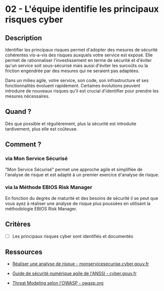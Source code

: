 # 02 - L'équipe identifie les principaux risques cyber

## Description

Identifier les principaux risques permet d'adopter des mesures de sécurité
cohérentes vis-a-vis des risques auxquels votre service est exposé.
Elle permet de rationnaliser l'investissement en terme de sécurité et d'éviter
qu'un service soit sous-sécurisé mais aussi d'éviter les surcoûts ou la
friction engendrée par des mesures qui ne seraient pas adaptées.

Dans un milieu agile, votre service, son code, son infrastructure et ses
fonctionnalités évoluent rapidement. Certaines évolutions peuvent
introduire de nouveaux risques qu'il est crucial d'identifier pour
prendre les mesures nécessaires.

## Quand ?

Dès que possible et régulièrement, plus la sécurité est introduite tardivement,
plus elle est coûteuse.

## Comment ?

### via Mon Service Sécurisé

"Mon Service Sécurisé" permet une approche agile et simplifiée de l'analyse
de risque et est adapté à un premier exercice d'analyse de risque.

### via la Méthode EBIOS Risk Manager

En fonction du degrès de maturité et des besoins de sécurité il se
peut que vous ayez à réaliser une analyse de risque plus poussées en utilisant
la méthodologie EBIOS Risk Manager.

## Critères

- [ ] Les principaux risques cyber sont identifiés et documentés

## Ressources

- [Réaliser une analyse de risque - monservicesecurise.cyber.gouv.fr](https://monservicesecurise.cyber.gouv.fr/articles/realiser-une-analyse-de-risques-de-la-securite-du-service)

- [Guide de sécurité numérique agile de l'ANSSI - cyber.gouv.fr](https://cyber.gouv.fr/sites/default/files/2018/11/guide-securite-numerique-agile-anssi-pa-v1.pdf)

- [Threat Modeling selon l'OWASP - owasp.org](https://owasp.org/www-community/Threat_Modeling)
